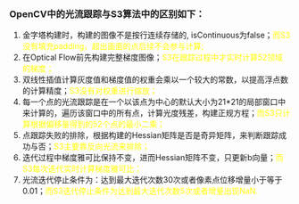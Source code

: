 
### OpenCV中的光流跟踪与S3算法中的区别如下：
1. 金字塔构建时，构建的图像不是按行连续存储的, isContinuous为false；<font color=yellow>而S3没有填充padding，超出画面的点后续不会参与计算;</font>
2. 在Optical Flow前先构建完整梯度图像；<font color=yellow>S3在跟踪过程中才实时计算52领域的梯度；</font>
3. 双线性插值计算灰度值和梯度值的权重会乘以一个较大的常数，以提高浮点数的计算精度；<font color=yellow>S3没有对权重进行缩放；</font>
4. 每一个点的光流跟踪是在一个以该点为中心的默认大小为21*21的局部窗口中来计算的，遍历该窗口中的所有点，计算光度残差，构建正规方程；<font color=yellow>而S3只计算根据偏移量得到的52个点的最小二乘；</font>
5. 点跟踪失败的排除，根据构建的Hessian矩阵是否是奇异矩阵，来判断跟踪成功与否；<font color=yellow>S3主要靠反向光流来排除；</font>
6. 迭代过程中梯度雅可比保持不变，进而Hessian矩阵不变，只更新b向量；<font color=yellow>而S3每次迭代实时计算梯度雅可比；</font>
7. 光流迭代停止条件为：达到最大迭代次数30次或者像素点位移增量小于等于0.01；<font color=yellow>而S3迭代停止条件为达到最大迭代次数5次或者增量出现NaN.</font>